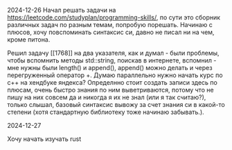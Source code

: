 2024-12-26
Начал решать задачи на https://leetcode.com/studyplan/programming-skills/, по сути это сборник различных задач по разным темам, попробую порешать. Начинаю с плюсов, хочу повспоминать синтаксис си, давно не писал ни на чем, кроме питона.

Решил задачу [[1768]] на два указателя, как и думал - были проблемы, чтобы вспомнить методы std::string, поискав в интернете, вспомнил - мне нужны были length()  и append(), append() можно делать и через перегруженный оператор +. Думаю параллельно нужно начать курс по c++ на хендбуке яндекса? Определнно стоит создать записи здесь по плюсам, очень быстро знания по ним выветриваются, потому что не пишу на них совсем да и никогда я их не знал (или я так считаю?), только слышал, базовый синтаксис вывожу за счет знания си в 
какой-то степени (хотя стандартную библиотеку тоже начинаю забывать.).

2024-12-27

Хочу начать изучать rust







